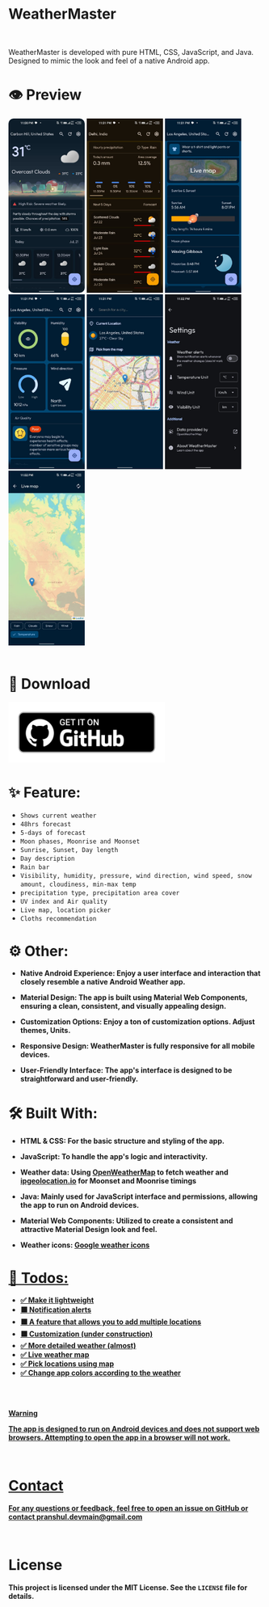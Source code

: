  # WeatherMaster 
 
<img src="https://github.com/PranshulGG/WeatherMaster/blob/master/app/src/main/assets/weather-icons/02d.svg?short_path=21e6bd2" alt="" width="150px">

WeatherMaster is developed with pure HTML, CSS, JavaScript, and Java. Designed to mimic the look and feel of a native Android app.


# 👁️ Preview

<div > 
<img alt="App image" src="screenshots/1.jpeg" width="30%" style="border-radius: 10px;">
<img alt="App image" src="screenshots/2.jpeg" width="30%">
<img alt="App image" src="screenshots/3.jpeg" width="30%">
<img alt="App image" src="screenshots/4.jpeg" width="30%">
<img alt="App image" src="screenshots/5.jpeg" width="30%">
<img alt="App image" src="screenshots/6.jpeg" width="30%">
<img alt="App image" src="screenshots/7.jpeg" width="30%">

  
</div>

<br>


# 📲 Download

<p align="left">
    <a href="https://github.com/PranshulGG/WeatherMaster/releases"><img alt="GitHub" src="https://github.com/PranshulGG/CalcMaster-A-Calculator-App/blob/master/previewed/badge_github.png" height="120"/></a>
</p>

# ✨ Feature:

 - `Shows current weather`
 - `48hrs forecast`
 - `5-days of forecast`
 - `Moon phases, Moonrise and Moonset`
 - `Sunrise, Sunset, Day length`
 - `Day description`
 - `Rain bar`
 - `Visibility, humidity, pressure, wind direction, wind speed, snow amount, cloudiness, min-max temp`
 - `precipitation type, precipitation area cover`
 - `UV index and Air quality`
 - `Live map, location picker`
 - `Cloths recommendation`

# ⚙️ Other:

 - <strong>Native Android Experience: </stronge>Enjoy a user interface and interaction that closely resemble a native Android Weather app.
   
 - <strong>Material Design: </stronge>The app is built using Material Web Components, ensuring a clean, consistent, and visually appealing design.

 - <strong>Customization Options: </stronge>Enjoy a ton of customization options. Adjust themes, Units.
   
 - <strong>Responsive Design: </stronge>WeatherMaster is fully responsive for all mobile devices.
   
 - <strong>User-Friendly Interface: </stronge>The app's interface is designed to be straightforward and user-friendly.


# 🛠️ Built With:

 - <strong>HTML & CSS: </stronge> For the basic structure and styling of the app.
   
 - <strong>JavaScript: </stronge>To handle the app's logic and interactivity.

 - <strong>Weather data: </stronge> Using <a href="https://openweathermap.org/">OpenWeatherMap</a> to fetch weather and <a href="https://ipgeolocation.io/">ipgeolocation.io</a> for Moonset and Moonrise timings

 - <strong>Java: </stronge>Mainly used for JavaScript interface and permissions, allowing the app to run on Android devices.
   
 - <strong>Material Web Components: </stronge>Utilized to create a consistent and attractive Material Design look and feel.

 - <strong>Weather icons</strong>: <a href="https://gitlab.com/bignutty/google-weather-icons">Google weather icons

 # 📝 Todos:
 
 - ✅ Make it lightweight
 - ⬛ Notification alerts
 - ⬛ A feature that allows you to add multiple locations
 - ⬛ Customization (under construction)
 - ✅ More detailed weather (almost)
 - ✅ Live weather map
 - ✅ Pick locations using map
 - ✅ Change app colors according to the weather
   
<br>
<br>

> [!WARNING]
> The app is designed to run on Android devices and does not support web browsers. Attempting to open the app in a browser will not work.

<br>


# Contact
For any questions or feedback, feel free to open an issue on GitHub or contact pranshul.devmain@gmail.com

<br>

# License
This project is licensed under the MIT License. See the `LICENSE` file for details.





